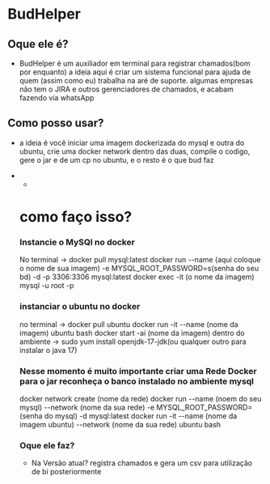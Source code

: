 # BudHelper

## Oque ele é?
  - BudHelper é um auxiliador em terminal para registrar chamados(bom por enquanto) a ideia aqui é criar um sistema funcional para ajuda de quem (assim como eu) trabalha na aré de suporte.
    algumas empresas não tem o JIRA e outros gerenciadores de chamados, e acabam fazendo via whatsApp

## Como posso usar?
  - a ideia é você iniciar uma imagem dockerizada do mysql e outra do ubuntu, crie uma docker network dentro das duas, compile o codigo, gere o jar e de um cp  no ubuntu, e o resto é o que bud faz
- -
  # como faço isso?
    ### Instancie o MySQl no docker
   No terminal ->
                docker pull mysql:latest
                docker run --name (aqui coloque o nome de sua imagem) -e MYSQL_ROOT_PASSWORD=s(senha do seu bd) -d -p 3306:3306 mysql:latest
                docker exec -it (o nome da imagem) mysql -u root -p

    ### instanciar o ubuntu no docker
    no terminal ->
                  docker pull ubuntu
                  docker run -it --name (nome da imagem) ubuntu bash
                  docker start -ai (nome da imagem)
  dentro do ambiente ->
  sudo yum install openjdk-17-jdk(ou qualquer outro para instalar o java 17)              

    ### Nesse momento é muito importante criar uma Rede Docker para o jar reconheça o banco instalado no ambiente mysql
    docker network create (nome da rede)
    docker run --name (noem do seu mysql) --network (nome da sua rede) -e MYSQL_ROOT_PASSWORD=(senha do mysql) -d mysql:latest
    docker run -it --name (nome da imagem ubuntu) --network (nome da sua rede) ubuntu bash




    
    ### Oque ele faz?
     - Na Versão atual? registra chamados e gera um csv para utilização de bi posteriormente
